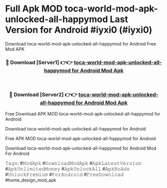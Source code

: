 # Full Apk MOD toca-world-mod-apk-unlocked-all-happymod Last Version for Android #iyxi0 (#iyxi0)
Download toca-world-mod-apk-unlocked-all-happymod for Android Free Mod APK

<div align="center">
<h3>🔴 Download [Server1] 👉👉 <a href="https://app.mediaupload.pro?title=toca-world-mod-apk-unlocked-all-happymod&ref=15F">toca-world-mod-apk-unlocked-all-happymod for Android Mod Apk</a></h3><br>

<h3>🔴 Download [Server2] 👉👉 <a href="https://app.mediaupload.pro?title=toca-world-mod-apk-unlocked-all-happymod&ref=15F">toca-world-mod-apk-unlocked-all-happymod for Android Mod Apk</a></h3>
</div>


Free Download APK MOD toca-world-mod-apk-unlocked-all-happymod for Android

Download toca-world-mod-apk-unlocked-all-happymod for Android 

Free APK MOD toca-world-mod-apk-unlocked-all-happymod for Android 

Download toca-world-mod-apk-unlocked-all-happymod for Android Mod For Android

𝚃𝚊𝚐𝚜: #𝙼𝚘𝚍𝙰𝚙𝚔 #𝙳𝚘𝚠𝚗𝚕𝚘𝚊𝚍𝙼𝚘𝚍𝙰𝚙𝚔 #𝙰𝚙𝚔𝙻𝚊𝚝𝚎𝚜𝚝𝚅𝚎𝚛𝚜𝚒𝚘𝚗 #𝙰𝚙𝚔𝚄𝚗𝚕𝚒𝚖𝚒𝚝𝚎𝚍𝙼𝚘𝚗𝚎𝚢 #𝙰𝚙𝚔𝚄𝚗𝚕𝚘𝚌𝚔𝙰𝚕𝚕 #𝙰𝚙𝚔𝙽𝚘𝙰𝚍𝚜 #𝚄𝚗𝚕𝚘𝚌𝚔𝙿𝚛𝚎𝚖𝚒𝚞𝚖 #𝙵𝚘𝚛𝙰𝚗𝚍𝚛𝚘𝚒𝚍 #𝙵𝚛𝚎𝚎𝙳𝚘𝚠𝚗𝚕𝚘𝚊𝚍 #home_design_mod_apk